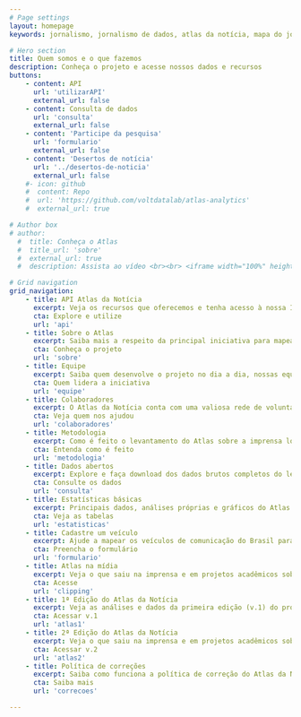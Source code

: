 ```yaml
---
# Page settings
layout: homepage
keywords: jornalismo, jornalismo de dados, atlas da notícia, mapa do jornalismo, transparência

# Hero section
title: Quem somos e o que fazemos
description: Conheça o projeto e acesse nossos dados e recursos
buttons:
    - content: API
      url: 'utilizarAPI'
      external_url: false
    - content: Consulta de dados
      url: 'consulta'
      external_url: false
    - content: 'Participe da pesquisa'
      url: 'formulario'
      external_url: false
    - content: 'Desertos de notícia'
      url: '../desertos-de-noticia'
      external_url: false
    #- icon: github
    #  content: Repo
    #  url: 'https://github.com/voltdatalab/atlas-analytics'
    #  external_url: true

# Author box
# author:
  #  title: Conheça o Atlas
  #  title_url: 'sobre'
  #  external_url: true
  #  description: Assista ao vídeo <br><br> <iframe width="100%" height="160" src="https://www.youtube.com/embed/dVYrf29Qsdc?rel=0" frameborder="0" allow="autoplay; encrypted-media" allowfullscreen></iframe>

# Grid navigation
grid_navigation:
    - title: API Atlas da Notícia
      excerpt: Veja os recursos que oferecemos e tenha acesso à nossa Interface de Programação de Aplicações
      cta: Explore e utilize
      url: 'api'
    - title: Sobre o Atlas
      excerpt: Saiba mais a respeito da principal iniciativa para mapear o jornalismo em todo o Brasil
      cta: Conheça o projeto
      url: 'sobre'
    - title: Equipe
      excerpt: Saiba quem desenvolve o projeto no dia a dia, nossas equipes institucionais, de desenvolvimento e de pesquisa
      cta: Quem lidera a iniciativa
      url: 'equipe'
    - title: Colaboradores
      excerpt: O Atlas da Notícia conta com uma valiosa rede de voluntários, que ajudam a obter dados do mapeamento
      cta: Veja quem nos ajudou
      url: 'colaboradores'
    - title: Metodologia
      excerpt: Como é feito o levantamento do Atlas sobre a imprensa local brasileira
      cta: Entenda como é feito
      url: 'metodologia'
    - title: Dados abertos
      excerpt: Explore e faça download dos dados brutos completos do levantamento
      cta: Consulte os dados
      url: 'consulta'
    - title: Estatísticas básicas
      excerpt: Principais dados, análises próprias e gráficos do Atlas da Notícia
      cta: Veja as tabelas
      url: 'estatisticas'
    - title: Cadastre um veículo
      excerpt: Ajude a mapear os veículos de comunicação do Brasil para melhorarmos o conhecimento sobre o jornalismo local. Inclui fechamentos.
      cta: Preencha o formulário
      url: 'formulario'
    - title: Atlas na mídia
      excerpt: Veja o que saiu na imprensa e em projetos acadêmicos sobre o Atlas da Notícia
      cta: Acesse
      url: 'clipping'
    - title: 1ª Edição do Atlas da Notícia
      excerpt: Veja as análises e dados da primeira edição (v.1) do projeto
      cta: Acessar v.1
      url: 'atlas1'
    - title: 2ª Edição do Atlas da Notícia
      excerpt: Veja o que saiu na imprensa e em projetos acadêmicos sobre o Atlas da Notícia
      cta: Acessar v.2
      url: 'atlas2'
    - title: Política de correções
      excerpt: Saiba como funciona a política de correção do Atlas da Notícia
      cta: Saiba mais
      url: 'correcoes'

---
```

